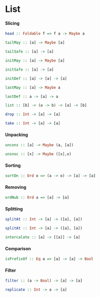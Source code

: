 List
====

#### Slicing

```haskell
head :: Foldable f => f a -> Maybe a
```

```haskell
tailMay :: [a] -> Maybe [a]
```

```haskell
tailSafe :: [a] -> [a]
```

```haskell
initMay :: [a] -> Maybe [a]
```

```haskell
initSafe :: [a] -> [a]
```

```haskell
initDef :: [a] -> [a] -> [a]
```

```haskell
lastMay :: [a] -> Maybe a
```

```haskell
lastDef :: a -> [a] -> a
```

```haskell
list :: [b] -> (a -> b) -> [a] -> [b]
```

```haskell
drop :: Int -> [a] -> [a]
```

```haskell
take :: Int -> [a] -> [a]
```

#### Unpacking

```haskell
uncons :: [a] -> Maybe (a, [a])
```

```haskell
unsnoc :: [x] -> Maybe ([x],x)
```

#### Sorting

```haskell
sortOn :: Ord o => (a -> o) -> [a] -> [a]
```

#### Removing

```haskell
ordNub :: Ord a => [a] -> [a]
```

#### Splitting

```haskell
splitAt :: Int -> [a] -> ([a], [a])
```

```haskell
splitAt :: Int -> [a] -> ([a], [a])
```

```haskell
intercalate :: [a] -> [[a]] -> [a]
```

#### Comparison

```haskell
isPrefixOf :: Eq a => [a] -> [a] -> Bool
```

#### Filter

```haskell
filter :: (a -> Bool) -> [a] -> [a]
```

```haskell
replicate :: Int -> a -> [a]
```
